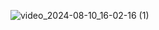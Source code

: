 
![video_2024-08-10_16-02-16 (1)](https://github.com/user-attachments/assets/b6daf80d-c365-407c-872f-c2fc49a93bd8)

